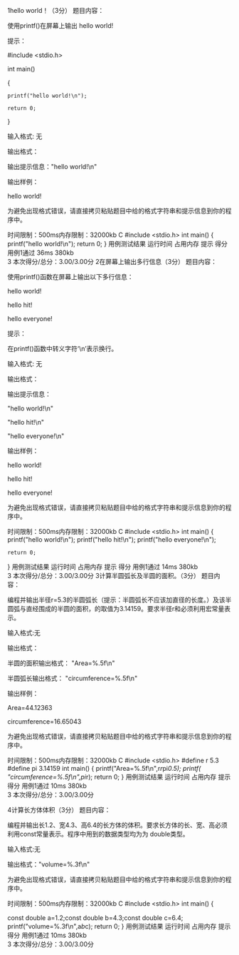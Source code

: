 
1hello world！（3分）
题目内容：

使用printf()在屏幕上输出 hello world!

提示：

#include  <stdio.h>

int main()

{

	printf("hello world!\n");

	return 0;

}



输入格式: 无

输出格式：

输出提示信息："hello world!\n"

输出样例：

hello world!

为避免出现格式错误，请直接拷贝粘贴题目中给的格式字符串和提示信息到你的程序中。

时间限制：500ms内存限制：32000kb
C
#include  <stdio.h>
int main()
{
	printf("hello world!\n");
	return 0;
}
用例测试结果	运行时间	占用内存	提示	得分
用例1通过	36ms	380kb	
3
本次得分/总分：3.00/3.00分
2在屏幕上输出多行信息（3分）
题目内容：

使用printf()函数在屏幕上输出以下多行信息：

hello world!

hello hit!

hello everyone!

提示：

在printf()函数中转义字符‘\n’表示换行。



输入格式: 无

输出格式：

输出提示信息：

"hello world!\n"

"hello hit!\n"

"hello everyone!\n"



输出样例：

hello world!

hello hit!

hello everyone!

为避免出现格式错误，请直接拷贝粘贴题目中给的格式字符串和提示信息到你的程序中。

时间限制：500ms内存限制：32000kb
C
#include  <stdio.h>
int main()
{
	printf("hello world!\n");
        printf("hello hit!\n");
       printf("hello everyone!\n");

	return 0;
}
用例测试结果	运行时间	占用内存	提示	得分
用例1通过	14ms	380kb	
3
本次得分/总分：3.00/3.00分
3计算半圆弧长及半圆的面积。（3分）
题目内容：

编程并输出半径r=5.3的半圆弧长（提示：半圆弧长不应该加直径的长度。）及该半圆弧与直经围成的半圆的面积，的取值为3.14159。要求半径r和必须利用宏常量表示。



输入格式:无

输出格式：

半圆的面积输出格式： "Area=%.5f\n"

半圆弧长输出格式： "circumference=%.5f\n"



输出样例：

Area=44.12363

circumference=16.65043

为避免出现格式错误，请直接拷贝粘贴题目中给的格式字符串和提示信息到你的程序中。

时间限制：500ms内存限制：32000kb
C
#include  <stdio.h>
#define r 5.3
#define pi 3.14159
int main()
{
	printf("Area=%.5f\n",r*r*pi*0.5);
         printf( "circumference=%.5f\n",pi*r);
	return 0;
}
用例测试结果	运行时间	占用内存	提示	得分
用例1通过	10ms	380kb	
3
本次得分/总分：3.00/3.00分

4计算长方体体积（3分）
题目内容：

编程并输出长1.2、宽4.3、高6.4的长方体的体积。要求长方体的长、宽、高必须利用const常量表示。程序中用到的数据类型均为为 double类型。



输入格式:无

输出格式："volume=%.3f\n"

为避免出现格式错误，请直接拷贝粘贴题目中给的格式字符串和提示信息到你的程序中。

时间限制：500ms内存限制：32000kb
C
#include  <stdio.h>
int main()
{

const double a=1.2;const double b=4.3;const double c=6.4;
printf("volume=%.3f\n",a*b*c);
	return 0;
}
用例测试结果	运行时间	占用内存	提示	得分
用例1通过	10ms	380kb	
3
本次得分/总分：3.00/3.00分
